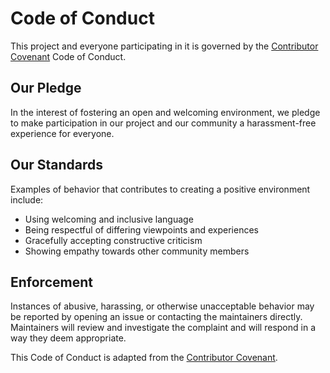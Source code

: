 # Code of Conduct

This project and everyone participating in it is governed by the
[Contributor Covenant](https://www.contributor-covenant.org/) Code of Conduct.

## Our Pledge

In the interest of fostering an open and welcoming environment, we pledge to make
participation in our project and our community a harassment-free experience for
everyone.

## Our Standards

Examples of behavior that contributes to creating a positive environment
include:

- Using welcoming and inclusive language
- Being respectful of differing viewpoints and experiences
- Gracefully accepting constructive criticism
- Showing empathy towards other community members

## Enforcement

Instances of abusive, harassing, or otherwise unacceptable behavior may be
reported by opening an issue or contacting the maintainers directly.
Maintainers will review and investigate the complaint and will respond in a way
they deem appropriate.

This Code of Conduct is adapted from the
[Contributor Covenant](https://www.contributor-covenant.org/version/2/1/code_of_conduct/). 